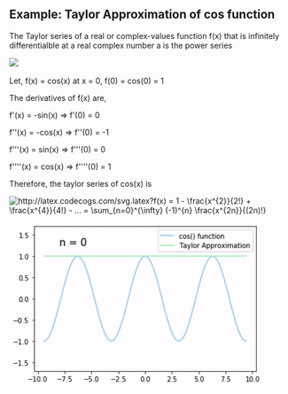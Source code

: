 ## Example: Taylor Approximation of cos function

The Taylor series of a real or complex-values function f(x) that is infinitely differentialble at a real complex number a is the power series

<img src="http://latex.codecogs.com/svg.latex?f(a)&space;&plus;&space;\frac{f^{'}}{1!}(x-a)&space;&plus;&space;\frac{f^{''}}{2!}(x-a)^{2}&space;&plus;&space;\frac{f^{'''}}{3!}(x-a)^{3}&space;&plus;&space;..." />

Let, f(x) = cos(x) at x = 0, f(0) = cos(0) = 1

The derivatives of f(x) are,

<p>f'(x) = -sin(x) &#8658; f'(0) = 0</p>
<p>f''(x) = -cos(x) &#8658; f''(0) = -1</p>
<p>f'''(x) = sin(x) &#8658; f'''(0) = 0</p>
<p>f''''(x) = cos(x) &#8658; f''''(0) = 1</p>

Therefore, the taylor series of cos(x) is

<img src="http://latex.codecogs.com/svg.latex?f(x)&space;=&space;1&space;-&space;\frac{x^{2}}{2!}&space;&plus;&space;\frac{x^{4}}{4!}&space;-&space;...&space;=&space;\sum_{n=0}^{\infty}&space;(-1)^{n}&space;\frac{x^{2n}}{(2n)!}" title="http://latex.codecogs.com/svg.latex?f(x) = 1 - \frac{x^{2}}{2!} + \frac{x^{4}}{4!} - ... = \sum_{n=0}^{\infty} (-1)^{n} \frac{x^{2n}}{(2n)!}" />


![](results/cos_result.gif)
